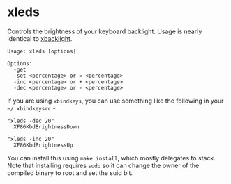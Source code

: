 # xleds

Controls the brightness of your keyboard backlight.
Usage is nearly identical to [xbacklight](https://github.com/tcatm/xbacklight).

```
Usage: xleds [options]

Options:
  -get
  -set <percentage> or = <percentage>
  -inc <percentage> or + <percentage>
  -dec <percentage> or - <percentage>
```

If you are using `xbindkeys`, you can use something like the following in your `~/.xbindkeysrc` -

```
"xleds -dec 20"
  XF86KbdBrightnessDown

"xleds -inc 20"
  XF86KbdBrightnessUp
```

You can install this using `make install`, which mostly delegates to stack.
Note that installing requires `sudo` so it can change the owner of the compiled
binary to root and set the suid bit.
